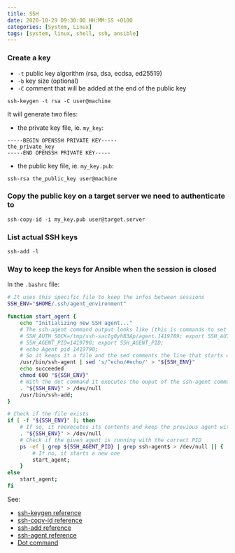 ```yaml
---
title: SSH
date: 2020-10-29 09:30:00 HH:MM:SS +0100
categories: [System, Linux]
tags: [system, linux, shell, ssh, ansible]
---
```


### Create a key
* `-t` public key algorithm (rsa, dsa, ecdsa, ed25519)
* `-b` key size (optional)
* `-C` comment that will be added at the end of the public key
```shell
ssh-keygen -t rsa -C user@machine
```
It will generate two files:
* the private key file, ie. `my_key`:
```shell
-----BEGIN OPENSSH PRIVATE KEY-----
the_private_key
-----END OPENSSH PRIVATE KEY-----
```
* the public key file, ie. `my_key.pub`:
```shell
ssh-rsa the_public_key user@machine
```

### Copy the public key on a target server we need to authenticate to
```shell
ssh-copy-id -i my_key.pub user@target.server
```

### List actual SSH keys
```shell
ssh-add -l
```

### Way to keep the keys for Ansible when the session is closed
In the `.bashrc` file:
```bash
# It uses this specific file to keep the infos between sessions
SSH_ENV="$HOME/.ssh/agent_environment"

function start_agent {
    echo "Initializing new SSH agent..."
    # The ssh-agent command output looks like (this is commands to set certain environment variables in the shell):
    # SSH_AUTH_SOCK=/tmp/ssh-sacIg0yhB3Ap/agent.1419789; export SSH_AUTH_SOCK;
    # SSH_AGENT_PID=1419790; export SSH_AGENT_PID;
    # echo Agent pid 1419790;
    # So it keeps it a file and the sed comments the line that starts with "echo"
    /usr/bin/ssh-agent | sed 's/^echo/#echo/' > "${SSH_ENV}"
    echo succeeded
    chmod 600 "${SSH_ENV}"
    # With the dot command it executes the ouput of the ssh-agent command
    . "${SSH_ENV}" > /dev/null
    /usr/bin/ssh-add;
}

# Check if the file exists
if [ -f "${SSH_ENV}" ]; then
    # If so, it reexecutes its contents and keep the previous agent with its existing PID
    . "${SSH_ENV}" > /dev/null
    # Check if the given agent is running with the correct PID
    ps -ef | grep ${SSH_AGENT_PID} | grep ssh-agent$ > /dev/null || {
        # If no, it starts a new one
        start_agent;
    }
else
    start_agent;
fi
```
See:
* [ssh-keygen reference](https://www.ssh.com/ssh/keygen)
* [ssh-copy-id reference](https://www.ssh.com/ssh/copy-id)
* [ssh-add reference](https://www.ssh.com/ssh/add)
* [ssh-agent reference](https://www.ssh.com/ssh/agent)
* [Dot command](https://en.wikipedia.org/wiki/Dot_(command))